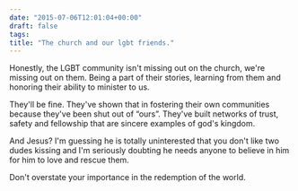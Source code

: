 ```yaml
---
date: "2015-07-06T12:01:04+00:00"
draft: false
tags: 
title: "The church and our lgbt friends."
---
```


Honestly, the LGBT community isn't missing out on the church, we're missing out on them. Being a part of their stories, learning from them and honoring their ability to minister to us.

They'll be fine. They've shown that in fostering their own communities because they've been shut out of &ldquo;ours&rdquo;. They've built networks of trust, safety and fellowship that are sincere examples of god's kingdom.

And Jesus? I'm guessing he is totally uninterested that you don't like two dudes kissing and I'm seriously doubting he needs anyone to believe in him for him to love and rescue them.

Don't overstate your importance in the redemption of the world.